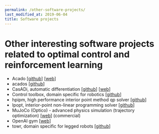 ```yaml
---
permalink: /other-software-projects/
last_modified_at: 2019-06-04
title: Software projects
---
```


# Other interesting software projects related to optimal control and reinforcement learning

- Acado [[github](https://github.com/acado/acado)] [[web](http://acado.github.io/)]
- acados [[github](https://github.com/acados/acados)]
- CasADi, automatic differentiation [[github](https://github.com/casadi/casadi)] [[web](https://web.casadi.org/)]
- Control toolbox, domain specific for robotics [[github](https://github.com/ethz-adrl/control-toolbox)]
- hpipm, high performance interior point method qp solver [[github](https://github.com/giaf/hpipm)]
- Ipopt, interior-point non-linear programming solver [[github](https://github.com/coin-or/Ipopt)]
- MuJoCo (Optico) - advanced physics simulation (trajectory optimization) [[web](http://www.mujoco.org/)] (commercial)
- OpenAI gym [[web](https://gym.openai.com/)]
- towr, domain specific for legged robots [[github](https://github.com/ethz-adrl/towr)]
